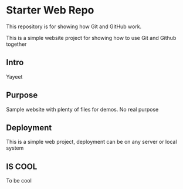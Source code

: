 # Starter Web Repo

This repository is for showing how Git and GitHub work.

This is a simple website project for showing how to use Git and Github together

## Intro

Yayeet

## Purpose

Sample website with plenty of files for demos. No real purpose

## Deployment

This is a simple web project, deployment can be on any server or local system

## IS COOL

To be cool